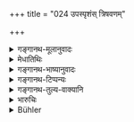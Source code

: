+++
title = "024 उपस्पृशंस् त्रिषवणम्"

+++

<details><summary>गङ्गानथ-मूलानुवादः</summary>

Bathing at the three Savanas, he shall offer libations to the gods and Pitṛs; and practising harsher and harsher austerities, he shall emaciate his body.—(24).
</details>

<details><summary>मेधातिथिः</summary>

उपस्पर्शनं स्नानम् । अन्यद् अपि ऊर्ध्वबाह्वादि मासोपवासद्वादशरात्रादि तपः । **उग्रतरं** प्रकृष्टतरं शरीरपीडाजननं कुर्वन् **शोषयेच्** छरीरम् ॥ ६.२४ ॥
</details>

<details><summary>गङ्गानथ-भाष्यानुवादः</summary>

‘*Upasparśana*’—means *bathing*.

‘*Austerities*’— such as holding up the arms permanently, fasting during the whole month, or for twelve days, and so forth.

‘*Harsher*’—what is calculated to cause greater suffering to the body.

He shall ‘*emaciate*’,—make to dry up,—his body (24).
</details>

<details><summary>गङ्गानथ-टिप्पन्यः</summary>

This verse is quoted in *Aparārka* (p. 944);—and the second half in
*Mitākṣarā* (on 3.52) to the effect that the Hermit should perform
severe austerities for the purpose of emaciating his physical frame.
</details>

<details><summary>गङ्गानथ-तुल्य-वाक्यानि</summary>

**(verses 6.23-24)  
**

See Comparative notes for [Verse
6.23].
</details>

<details><summary>भारुचिः</summary>

024	When he bathes at the three Savanas (sunrise, midday, and sunset), let him offer libations of water to the manes and the gods, and practising harsher and harsher austerities, let him dry up his bodily frame.
</details>

<details><summary>Bühler</summary>

024	When he bathes at the three Savanas (sunrise, midday, and sunset), let him offer libations of water to the manes and the gods, and practising harsher and harsher austerities, let him dry up his bodily frame.
</details>

